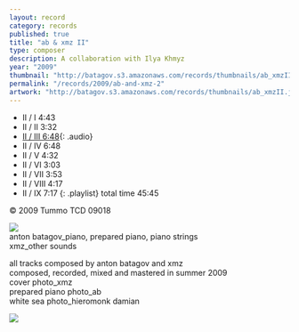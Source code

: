 ```yaml
---
layout: record
category: records
published: true
title: "ab & xmz II"
type: composer
description: A collaboration with Ilya Khmyz
year: "2009"
thumbnail: "http://batagov.s3.amazonaws.com/records/thumbnails/ab_xmzII.jpg"
permalink: "/records/2009/ab-and-xmz-2"
artwork: "http://batagov.s3.amazonaws.com/records/thumbnails/ab_xmzII.jpg"
---
```


- II / I 4:43
- II / II 3:32
- [II / III 6:48](http://batagov.s3.amazonaws.com/records/sounds/ABXMZII_3.mp3){: .audio}
- II / IV 6:48
- II / V 4:32
- II / VI 3:03
- II / VII 3:53
- II / VIII 4:17
- II / IX 7:17
{: .playlist}
total time 45:45

© 2009 Tummo TCD 09018

![](http://batagov.s3.amazonaws.com/records/artwork/prepared_piano.jpg)  
anton batagov_piano, prepared piano, piano strings  
xmz_other sounds  

all tracks composed by anton batagov and xmz  
composed, recorded, mixed and mastered in summer 2009  
cover photo_xmz  
prepared piano photo_ab  
white sea photo_hieromonk damian  
  
![](http://batagov.s3.amazonaws.com/records/artwork/white_sea.jpg)